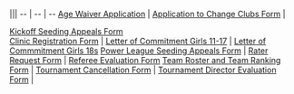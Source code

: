 <div class="--tableborderedcells --mt1">

|||
-- | -- | --
[Age Waiver Application]({{url_age_waiver}}) | [Application to Change Clubs Form]({{url_change_of_club}}) | <div class="--divisiongirls"> [Kickoff Seeding Appeals Form]({{url_kickoff_seeding_appeal_form}}) </div>
[Clinic Registration Form](https://ncva.com/rulesclinic/) | [Letter of Commitment Girls 11-17]({{url_tryout_policy_and_commitment_letter}}) | [Letter of Commmitment Girls 18s]({{url_tryout_policy_and_commitment_letter_18s}})
[Power League Seeding Appeals Form]({{url_powerleague_appeal_form}}) | [Rater Request Form]({{url_rater_request_form}}) | [Referee Evaluation Form]({{url_referee_evaluation}})
[Team Roster and Team Ranking Form]({{url_roster_and_team_ranking_form}}) | [Tournament Cancellation Form](https://ncva.com/tournamentcancellation/) | [Tournament Director Evaluation Form]({{url_tournament_director_evaluation}}) |

</div>